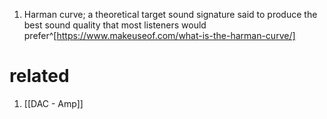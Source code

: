 1. Harman curve; a theoretical target sound signature said to produce the best sound quality that most listeners would prefer^[https://www.makeuseof.com/what-is-the-harman-curve/]

# related
1. [[DAC - Amp]]